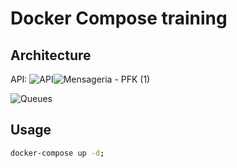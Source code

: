 # Docker Compose training

## Architecture

API:
![API](https://user-images.githubusercontent.com/30202634/139282396-4408d74e-45b7-4b29-af77-d5bf8b7123fc.jpg)![Mensageria - PFK (1)](https://user-images.githubusercontent.com/30202634/139282402-8e466484-5a34-41e6-b0ac-bf5757b3b107.jpg)

![Queues](https://user-images.githubusercontent.com/30202634/139282407-8084abd5-c04b-4d79-bcd7-ebcf33f4502f.jpg)

## Usage
```bash
docker-compose up -d;
```
